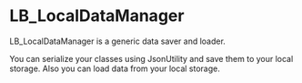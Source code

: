 # LB_LocalDataManager
LB_LocalDataManager is a generic data saver and loader. 

You can serialize your classes using JsonUtility and save them to your local storage. Also you can load data from your local storage.
